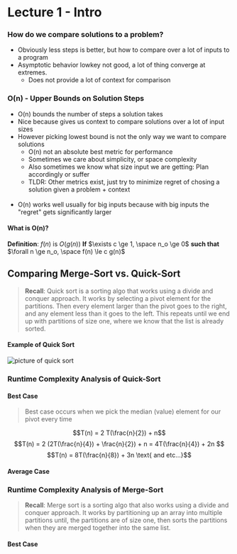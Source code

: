 # Lecture 1 - Intro

### How do we compare solutions to a problem?
- Obviously less steps is better, but how to compare over a lot of inputs to a program
- Asymptotic behavior lowkey not good, a lot of thing converge at extremes.
    - Does not provide a lot of context for comparison
 
### O(n) - Upper Bounds on Solution Steps
- O(n) bounds the number of steps a solution takes
- Nice because gives us context to compare solutions over a lot of input sizes
- However picking lowest bound is not the only way we want to compare solutions
    - O(n) not an absolute best metric for performance
    - Sometimes we care about simplicity, or space complexity
    - Also sometimes we know what size input we are getting: Plan accordingly or suffer
    - TLDR: Other metrics exist, just try to minimize regret of chosing a solution given a problem + context </br></br>
- O(n) works well usually for big inputs because with big inputs the "regret" gets significantly larger

#### What is O(n)?

**Definition**: $f(n) \text{ is } O(g(n))$
**If** $\exists c \ge 1, \space n_o \ge 0$ **such that** $\forall n \ge n_o, \space f(n) \le c g(n)$

## Comparing Merge-Sort vs. Quick-Sort

> **Recall**: Quick sort is a sorting algo that works using a divide and conquer approach. It works by selecting a
> pivot element for the partitions. Then every element larger than the pivot goes to the right, and any element
> less than it goes to the left. This repeats until we end up with partitions of size one, where we know that
> the list is already sorted.

#### Example of Quick Sort

![picture of quick sort](https://media.geeksforgeeks.org/wp-content/uploads/20240926172924/Heap-Sort-Recursive-Illustration.webp)


### Runtime Complexity Analysis of Quick-Sort

#### Best Case

> Best case occurs when we pick the median (value) element for our pivot every time

$$T(n) = 2 T(\frac{n}{2}) + n$$
$$T(n) = 2 (2T(\frac{n}{4}) + \frac{n}{2}) + n  = 4T(\frac{n}{4}) + 2n $$
$$T(n) = 8T(\frac{n}{8}) + 3n  \text{ and etc...}$$

#### Average Case

### Runtime Complexity Analysis of Merge-Sort

> **Recall**: Merge sort is a sorting algo that also works using a divide and conquer approach. It works by 
> partitioning up an array into multiple partitions until, the partitions are of size one, then sorts the 
> partitions when they are merged together into the same list.

#### Best Case



